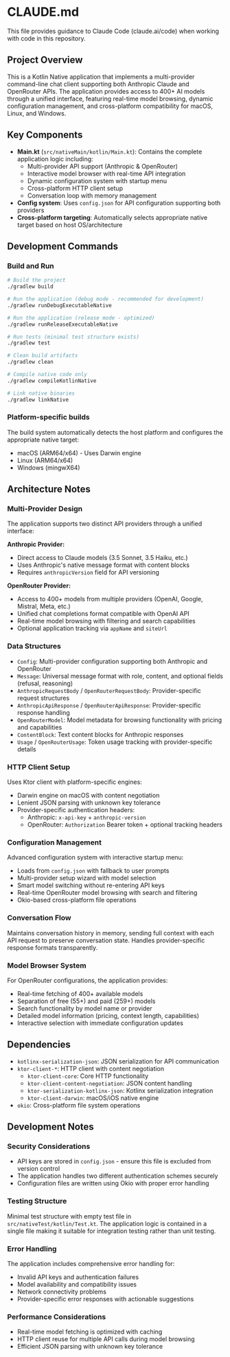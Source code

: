 # CLAUDE.md

This file provides guidance to Claude Code (claude.ai/code) when working with code in this repository.

## Project Overview

This is a Kotlin Native application that implements a multi-provider command-line chat client supporting both Anthropic Claude and OpenRouter APIs. The application provides access to 400+ AI models through a unified interface, featuring real-time model browsing, dynamic configuration management, and cross-platform compatibility for macOS, Linux, and Windows.

## Key Components

- **Main.kt** (`src/nativeMain/kotlin/Main.kt`): Contains the complete application logic including:
  - Multi-provider API support (Anthropic & OpenRouter)
  - Interactive model browser with real-time API integration
  - Dynamic configuration system with startup menu
  - Cross-platform HTTP client setup
  - Conversation loop with memory management
- **Config system**: Uses `config.json` for API configuration supporting both providers
- **Cross-platform targeting**: Automatically selects appropriate native target based on host OS/architecture

## Development Commands

### Build and Run
```bash
# Build the project
./gradlew build

# Run the application (debug mode - recommended for development)
./gradlew runDebugExecutableNative

# Run the application (release mode - optimized)
./gradlew runReleaseExecutableNative

# Run tests (minimal test structure exists)
./gradlew test

# Clean build artifacts
./gradlew clean

# Compile native code only
./gradlew compileKotlinNative

# Link native binaries
./gradlew linkNative
```

### Platform-specific builds
The build system automatically detects the host platform and configures the appropriate native target:
- macOS (ARM64/x64) - Uses Darwin engine
- Linux (ARM64/x64) 
- Windows (mingwX64)

## Architecture Notes

### Multi-Provider Design
The application supports two distinct API providers through a unified interface:

**Anthropic Provider:**
- Direct access to Claude models (3.5 Sonnet, 3.5 Haiku, etc.)
- Uses Anthropic's native message format with content blocks
- Requires `anthropicVersion` field for API versioning

**OpenRouter Provider:**
- Access to 400+ models from multiple providers (OpenAI, Google, Mistral, Meta, etc.)
- Unified chat completions format compatible with OpenAI API
- Real-time model browsing with filtering and search capabilities
- Optional application tracking via `appName` and `siteUrl`

### Data Structures
- `Config`: Multi-provider configuration supporting both Anthropic and OpenRouter
- `Message`: Universal message format with role, content, and optional fields (refusal, reasoning)
- `AnthropicRequestBody` / `OpenRouterRequestBody`: Provider-specific request structures
- `AnthropicApiResponse` / `OpenRouterApiResponse`: Provider-specific response handling
- `OpenRouterModel`: Model metadata for browsing functionality with pricing and capabilities
- `ContentBlock`: Text content blocks for Anthropic responses
- `Usage` / `OpenRouterUsage`: Token usage tracking with provider-specific details

### HTTP Client Setup
Uses Ktor client with platform-specific engines:
- Darwin engine on macOS with content negotiation
- Lenient JSON parsing with unknown key tolerance
- Provider-specific authentication headers:
  - Anthropic: `x-api-key` + `anthropic-version`
  - OpenRouter: `Authorization` Bearer token + optional tracking headers

### Configuration Management
Advanced configuration system with interactive startup menu:
- Loads from `config.json` with fallback to user prompts
- Multi-provider setup wizard with model selection
- Smart model switching without re-entering API keys
- Real-time OpenRouter model browsing with search and filtering
- Okio-based cross-platform file operations

### Conversation Flow
Maintains conversation history in memory, sending full context with each API request to preserve conversation state. Handles provider-specific response formats transparently.

### Model Browser System
For OpenRouter configurations, the application provides:
- Real-time fetching of 400+ available models
- Separation of free (55+) and paid (259+) models
- Search functionality by model name or provider
- Detailed model information (pricing, context length, capabilities)
- Interactive selection with immediate configuration updates

## Dependencies

- `kotlinx-serialization-json`: JSON serialization for API communication
- `ktor-client-*`: HTTP client with content negotiation
  - `ktor-client-core`: Core HTTP functionality
  - `ktor-client-content-negotiation`: JSON content handling
  - `ktor-serialization-kotlinx-json`: Kotlinx serialization integration
  - `ktor-client-darwin`: macOS/iOS native engine
- `okio`: Cross-platform file system operations

## Development Notes

### Security Considerations
- API keys are stored in `config.json` - ensure this file is excluded from version control
- The application handles two different authentication schemes securely
- Configuration files are written using Okio with proper error handling

### Testing Structure
Minimal test structure with empty test file in `src/nativeTest/kotlin/Test.kt`. The application logic is contained in a single file making it suitable for integration testing rather than unit testing.

### Error Handling
The application includes comprehensive error handling for:
- Invalid API keys and authentication failures
- Model availability and compatibility issues
- Network connectivity problems
- Provider-specific error responses with actionable suggestions

### Performance Considerations
- Real-time model fetching is optimized with caching
- HTTP client reuse for multiple API calls during model browsing
- Efficient JSON parsing with unknown key tolerance